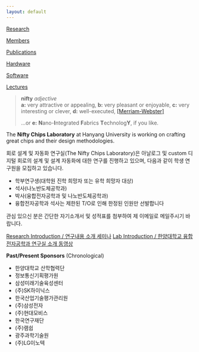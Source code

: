 ```yaml
---
layout: default
---
```


[Research](./research.html)

[Members](./people.html)

[Publications](./publications.html)

[Hardware](./chips.html)

[Software](./software.html)

[Lectures](./lectures.html)

>**nifty** *adjective*  
>**a:** very attractive or appealing, 
>**b:** very pleasant or enjoyable, 
>**c:** very interesting or clever, 
>**d:** well-executed, [[Merriam-Webster]](https://www.merriam-webster.com/dictionary/nifty)
>
>...or **e:** **N**ano-**I**ntegrated **F**abrics **T**echnolog**Y**, if you like.

The **Nifty Chips Laboratory** at Hanyang University is working on crafting great chips and their design methodologies.

회로 설계 및 자동화 연구실(The Nifty Chips Laboratory)은 아날로그 및 custom 디지털 회로의 설계 및 설계 자동화에 대한 연구를 진행하고 있으며, 다음과 같이 학생 연구원을 모집하고 있습니다.
* 학부연구생(대학원 진학 희망자 또는 유학 희망자 대상)
* 석사(나노반도체공학과)
* 박사(융합전자공학과 및 나노반도체공학과)
* 융합전자공학과 석사는 제한된 T/O로 인해 한정된 인원만 선발합니다

관심 있으신 분은 간단한 자기소개서 및 성적표를 첨부하여 제 이메일로 메일주시기 바랍니다.


[Research Introduction / 연구내용 소개 세미나](https://www.youtube.com/watch?v=lo9Zcg205Ig&list=PL3tXkx6yyrEelC-KHj3iEiwrDR_9bWGsL&index=2&t=6873s&ab_channel=%EC%B5%9C%EC%A2%85%ED%98%84%ED%95%99%EC%88%A0%EC%9B%90)
[Lab Introduction / 한양대학교 융합전자공학과 연구실 소개 동영상](https://www.youtube.com/watch?v=umuOi5A6v1c&ab_channel=%ED%95%9C%EC%96%91%EB%8C%80%ED%95%99%EA%B5%90%EC%9C%B5%ED%95%A9%EC%A0%84%EC%9E%90%EA%B3%B5%ED%95%99%EA%B3%BC)


**Past/Present Sponsors** (Chronological)
* 한양대학교 산학협력단
* 정보통신기획평가원
* 삼성미래기술육성센터
* (주)SK하이닉스
* 한국산업기술평가관리원
* (주)삼성전자
* (주)현대모비스
* 한국연구재단
* (주)램쉽
* 광주과학기술원
* (주)LG이노텍

